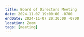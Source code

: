 ```yaml
---
title: Board of Directors Meeting
date: 2024-11-07 19:00:00 -0700
endDate: 2024-11-07 20:30:00 -0700
location: Zoom
tags: [meeting]
---
```

